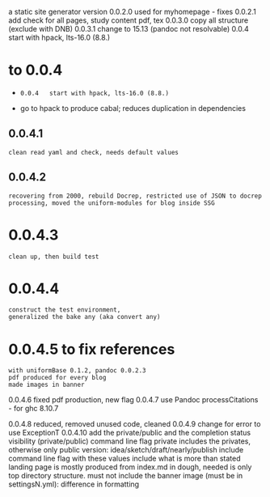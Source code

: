 a static site generator
    version 0.0.2.0  used for myhomepage  - fixes
    0.0.2.1 add check for all pages, study content pdf, tex
    0.0.3.0 copy all structure (exclude with DNB)
    0.0.3.1 change to 15.13 (pandoc not resolvable)
    0.0.4   start with hpack, lts-16.0 (8.8.)
 
# to 0.0.4 
-     0.0.4   start with hpack, lts-16.0 (8.8.)
- go to hpack to produce cabal; reduces duplication in dependencies 
## 0.0.4.1
    clean read yaml and check, needs default values
## 0.0.4.2 
    recovering from 2000, rebuild Docrep, restricted use of JSON to docrep processing, moved the uniform-modules for blog inside SSG
# 0.0.4.3 
    clean up, then build test 
# 0.0.4.4
    construct the test environment, 
    generalized the bake any (aka convert any)  
# 0.0.4.5 to fix references 
    with uniformBase 0.1.2, pandoc 0.0.2.3
    pdf produced for every blog 
    made images in banner
  0.0.4.6  fixed pdf production, new flag 
  0.0.4.7  use Pandoc processCitations - for ghc 8.10.7

  0.0.4.8  reduced, removed unused code, cleaned
  0.0.4.9  change for error to use ExceptionT
  0.0.4.10  add the private/public and the completion status
                visibility (private/public) command line flag private includes the privates, otherwise only public 
                version: idea/sketch/draft/nearly/publish
                        include command line flag with these values
                        include what is more than stated 
                landing page is mostly produced from index.md in dough, needed is only top directory structure.
                        must not include the banner image (must be in settingsN.yml): difference in formatting
                        
